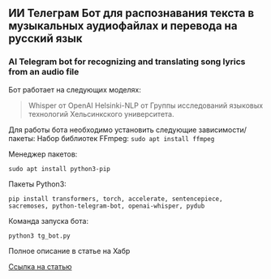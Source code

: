 ## ИИ Телеграм Бот для распознавания текста в музыкальных аудиофайлах и перевода на русский язык
### AI Telegram bot for recognizing and translating song lyrics from an audio file

Бот работает на следующих моделях:

> Whisper от OpenAI
> Helsinki-NLP от Группы исследований языковых технологий Хельсинкского университета.

Для работы бота необходимо установить следующие зависимости/пакеты:
Набор библиотек FFmpeg:
`sudo apt install ffmpeg`

Менеджер пакетов:

`sudo apt install python3-pip`

Пакеты Python3:

`pip install transformers, torch, accelerate, sentencepiece, sacremoses, python-telegram-bot, openai-whisper, pydub`

Команда запуска бота:

`python3 tg_bot.py`

Полное описание в статье на Хабр

[Ссылка на статью ](https://habr.com/ru/articles/774806/)
